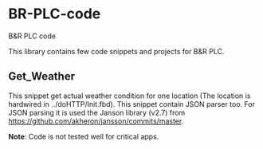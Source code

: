 # BR-PLC-code
B&amp;R PLC code

This library contains few code snippets and projects for B&R PLC.

## Get_Weather
This snippet get actual weather condition for one location (The location is hardwired in ../doHTTP/Init.fbd). This snippet contain JSON parser too. For JSON parsing it is used the Janson library (v2.7) from https://github.com/akheron/jansson/commits/master.

**Note**: Code is not tested well for critical apps.
